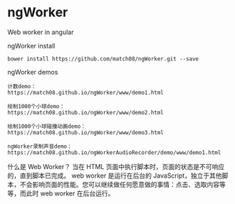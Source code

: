 
# ngWorker
Web worker in angular

ngWorker install

	bower install https://github.com/match08/ngWorker.git --save


ngWorker demos 

	计数demo：  			      
	https://match08.github.io/ngWorker/www/demo1.html

	绘制1000个小球demo：
	https://match08.github.io/ngWorker/www/demo2.html

	绘制1000个小球碰撞动画demo：  
	https://match08.github.io/ngWorker/www/demo3.html

	ngWorker录制声音demo：  
	https://match08.github.io/ngWorkerAudioRecorder/demo/www/demo1.html

什么是 Web Worker？
当在 HTML 页面中执行脚本时，页面的状态是不可响应的，直到脚本已完成。
web worker 是运行在后台的 JavaScript，独立于其他脚本，不会影响页面的性能。您可以继续做任何愿意做的事情：点击、选取内容等等，而此时 web worker 在后台运行。